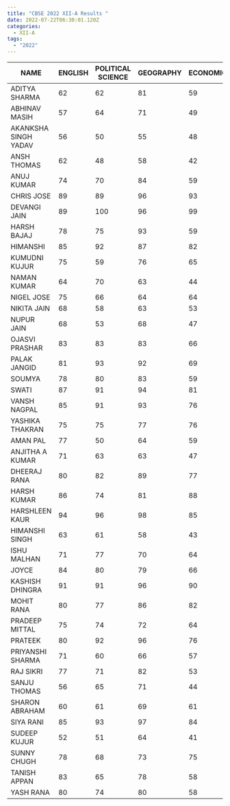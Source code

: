 ```yaml
---
title: "CBSE 2022 XII-A Results "
date: 2022-07-22T06:30:01.120Z
categories:
  - XII-A
tags:
  - "2022"
---
```

|NAME                |ENGLISH|POLITICAL SCIENCE|GEOGRAPHY|ECONOMICS|IP |TOTAL|
|--------------------|-------|-----------------|---------|---------|---|-----|
|ADITYA SHARMA       |62     |62               |81       |59       |65 |65.8 |
|ABHINAV MASIH       |57     |64               |71       |49       |58 |59.8 |
|AKANKSHA SINGH YADAV|56     |50               |55       |48       |60 |53.8 |
|ANSH THOMAS         |62     |48               |58       |42       |60 |54.0 |
|ANUJ KUMAR          |74     |70               |84       |59       |70 |71.4 |
|CHRIS JOSE          |89     |89               |96       |93       |96 |92.6 |
|DEVANGI JAIN        |89     |100              |96       |99       |100|96.8 |
|HARSH BAJAJ         |78     |75               |93       |59       |66 |74.2 |
|HIMANSHI            |85     |92               |87       |82       |95 |88.2 |
|KUMUDNI KUJUR       |75     |59               |76       |65       |72 |69.4 |
|NAMAN KUMAR         |64     |70               |63       |44       |58 |59.8 |
|NIGEL JOSE          |75     |66               |64       |64       |52 |64.2 |
|NIKITA JAIN         |68     |58               |63       |53       |50 |58.4 |
|NUPUR JAIN          |68     |53               |68       |47       |49 |57.0 |
|OJASVI PRASHAR      |83     |83               |83       |66       |52 |73.4 |
|PALAK JANGID        |81     |93               |92       |69       |70 |81.0 |
|SOUMYA              |78     |80               |83       |59       |89 |77.8 |
|SWATI               |87     |91               |94       |81       |76 |85.8 |
|VANSH NAGPAL        |85     |91               |93       |76       |90 |87.0 |
|YASHIKA THAKRAN     |75     |75               |77       |76       |60 |72.6 |
|AMAN PAL            |77     |50               |64       |59       |74 |64.8 |
|ANJITHA A KUMAR     |71     |63               |63       |47       |66 |62.0 |
|DHEERAJ RANA        |80     |82               |89       |77       |92 |84.0 |
|HARSH KUMAR         |86     |74               |81       |88       |84 |82.6 |
|HARSHLEEN KAUR      |94     |96               |98       |85       |97 |94.0 |
|HIMANSHI SINGH      |63     |61               |58       |43       |79 |60.8 |
|ISHU MALHAN         |71     |77               |70       |64       |71 |70.6 |
|JOYCE               |84     |80               |79       |66       |96 |81.0 |
|KASHISH DHINGRA     |91     |91               |96       |90       |97 |93.0 |
|MOHIT RANA          |80     |77               |86       |82       |92 |83.4 |
|PRADEEP MITTAL      |75     |74               |72       |64       |79 |72.8 |
|PRATEEK             |80     |92               |96       |76       |92 |87.2 |
|PRIYANSHI SHARMA    |71     |60               |66       |57       |70 |64.8 |
|RAJ SIKRI           |77     |71               |82       |53       |80 |72.6 |
|SANJU THOMAS        |56     |65               |71       |44       |70 |61.2 |
|SHARON ABRAHAM      |60     |61               |69       |61       |78 |65.8 |
|SIYA RANI           |85     |93               |97       |84       |89 |89.6 |
|SUDEEP KUJUR        |52     |51               |64       |41       |52 |52.0 |
|SUNNY CHUGH         |78     |68               |73       |75       |81 |75.0 |
|TANISH APPAN        |83     |65               |78       |58       |77 |72.2 |
|YASH RANA           |80     |74               |80       |58       |76 |73.6 |
